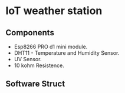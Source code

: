 # IoT weather station

## Components

- Esp8266 PRO d1 mini module.
- DHT11 - Temperature and Humidity Sensor.
- UV Sensor.
- 10 kohm Resistence.

## Software Struct

